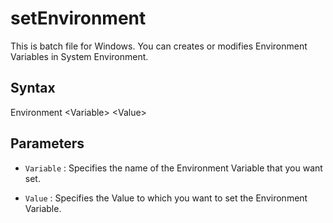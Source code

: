 setEnvironment
==============

This is batch file for Windows.
You can creates or modifies Environment Variables in System Environment.

Syntax
------
Environment &lt;Variable&gt; &lt;Value&gt;

Parameters
----------
+   `Variable` :
    Specifies the name of the Environment Variable that you want set.
 
+   `Value` :
    Specifies the Value to which you want to set the Environment Variable.
